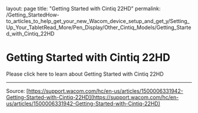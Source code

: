 layout: page
title: "Getting Started with Cintiq 22HD"
permalink: /Getting_StartedHow-to_articles_to_help_get_your_new_Wacom_device_setup_and_get_y/Setting_Up_Your_TabletRead_More/Pen_Display/Other_Cintiq_Models/Getting_Started_with_Cintiq_22HD

# Getting Started with Cintiq 22HD

Please click here to learn about Getting Started with Cintiq 22HD

---
Source: [https://support.wacom.com/hc/en-us/articles/1500006331942-Getting-Started-with-Cintiq-22HD](https://support.wacom.com/hc/en-us/articles/1500006331942-Getting-Started-with-Cintiq-22HD)
